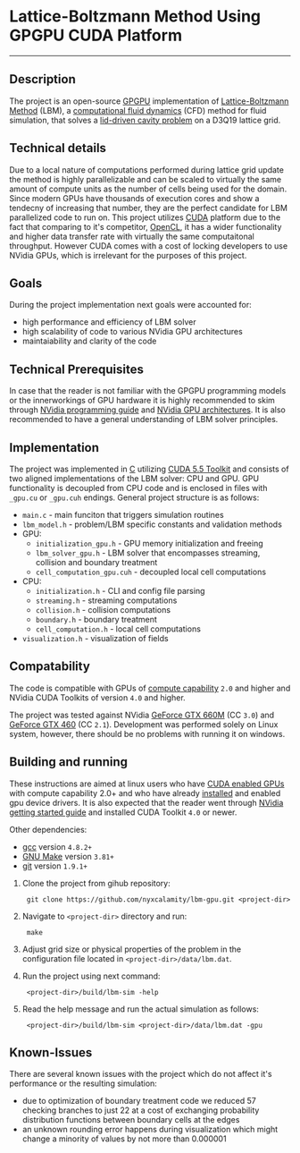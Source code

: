 Lattice-Boltzmann Method Using GPGPU CUDA Platform
==================================================
---------------------------------------------------------------------------------------------
Description
-----------
The project is an open-source [GPGPU] implementation of [Lattice-Boltzmann Method] (LBM), a [computational fluid dynamics] (CFD) method for fluid simulation, that solves a [lid-driven cavity problem] on a D3Q19 lattice grid.

[GPGPU]:http://en.wikipedia.org/wiki/General-purpose_computing_on_graphics_processing_units
[Lattice-Boltzmann Method]:http://en.wikipedia.org/wiki/Lattice_Boltzmann_methods
[computational fluid dynamics]:http://en.wikipedia.org/wiki/Computational_fluid_dynamics
[lid-driven cavity problem]:http://www.cfd-online.com/Wiki/Lid-driven_cavity_problem


Technical details
-----------------
Due to a local nature of computations performed during lattice grid update the method is highly parallelizable and can be scaled to virtually the same amount of compute units as the number of cells being used for the domain. Since modern GPUs have thousands of execution cores and show a tendecny of increasing that number, they are the perfect candidate for LBM parallelized code to run on. This project utilizes [CUDA] platform due to the fact that comparing to it's competitor, [OpenCL], it has a wider functionality and higher data transfer rate with virtually the same computaitonal throughput. However CUDA comes with a cost of locking developers to use NVidia GPUs, which is irrelevant for the purposes of this project.

[CUDA]:http://en.wikipedia.org/wiki/CUDA
[OpenCL]:http://en.wikipedia.org/wiki/OpenCL


Goals
-----
During the project implementation next goals were accounted for:
- high performance and efficiency of LBM solver
- high scalability of code to various NVidia GPU architectures
- maintaiability and clarity of the code


Technical Prerequisites
-----------------------
In case that the reader is not familiar with the GPGPU programming models or the innerworkings of GPU hardware it is highly recommended to skim through [NVidia programming guide] and [NVidia GPU architectures]. It is also recommended to have a general understanding of LBM solver principles.

[NVidia programming guide]:http://docs.nvidia.com/cuda/cuda-c-programming-guide/
[NVidia GPU architectures]:https://developer.nvidia.com/key-technologies


Implementation
--------------
The project was implemented in [C] utilizing [CUDA 5.5 Toolkit] and consists of two aligned implementations of the LBM solver: CPU and GPU. GPU functionality is decoupled from CPU code and is enclosed in files with `_gpu.cu` or `_gpu.cuh` endings. General project structure is as follows:

- `main.c` - main funciton that triggers simulation routines
- `lbm_model.h` - problem/LBM specific constants and validation methods
- GPU:
    - `initialization_gpu.h` - GPU memory initialization and freeing
    - `lbm_solver_gpu.h` - LBM solver that encompasses streaming, collision and boundary treatment
    - `cell_computation_gpu.cuh` - decoupled local cell computations
- CPU:
    - `initialization.h` - CLI and config file parsing
    - `streaming.h` - streaming computations
    - `collision.h` - collision computations
    - `boundary.h` - boundary treatment
    - `cell_computation.h` - local cell computations
- `visualization.h` - visualization of fields

[C]:https://en.wikipedia.org/wiki/C_(programming_language)
[CUDA 5.5 Toolkit]:https://developer.nvidia.com/cuda-toolkit-55-archive


Compatability
-------------
The code is compatible with GPUs of [compute capability] `2.0` and higher and NVidia CUDA Toolkits of version `4.0` and higher. 

The project was tested against NVidia [GeForce GTX 660M] (CC `3.0`) and [GeForce GTX 460] (CC `2.1`). Development was performed solely on Linux system, however, there should be no problems with running it on windows.

[compute capability]:http://docs.nvidia.com/cuda/cuda-c-programming-guide/#compute-capability
[GeForce GTX 660M]:http://www.geforce.com/hardware/notebook-gpus/geforce-gtx-660m/specifications
[GeForce GTX 460]:http://www.geforce.com/hardware/desktop-gpus/geforce-gtx-460/specifications


Building and running
--------------------
These instructions are aimed at linux users who have [CUDA enabled GPUs] with compute capability 2.0+ and who have already [installed] and enabled gpu device drivers. It is also expected that the reader went through [NVidia getting started guide] and installed CUDA Toolkit `4.0` or newer. 

Other dependencies:

- [gcc] version `4.8.2+`
- [GNU Make] version `3.81+`
- [git] version `1.9.1+`

1. Clone the project from gihub repository:

        git clone https://github.com/nyxcalamity/lbm-gpu.git <project-dir>


2. Navigate to `<project-dir>` directory and run:

        make

3. Adjust grid size or physical properties of the problem in the configuration file located in `<project-dir>/data/lbm.dat`.
4. Run the project using next command:

        <project-dir>/build/lbm-sim -help

5. Read the help message and run the actual simulation as follows:

        <project-dir>/build/lbm-sim <project-dir>/data/lbm.dat -gpu

[CUDA enabled GPUs]:https://developer.nvidia.com/cuda-gpus
[installed]:https://help.ubuntu.com/community/BinaryDriverHowto/Nvidia
[NVidia getting started guide]:http://docs.nvidia.com/cuda/cuda-getting-started-guide-for-linux/
[gcc]:https://gcc.gnu.org/
[GNU Make]:http://www.gnu.org/software/make/
[git]:http://git-scm.com/


Known-Issues
------------
There are several known issues with the project which do not affect it's performance or the resulting simulation:

- due to optimization of boundary treatment code we reduced 57 checking branches to just 22 at a cost of exchanging probability distribution functions between boundary cells at the edges
- an unknown rounding error happens during visualization which might change a minority of values by not more than 0.000001